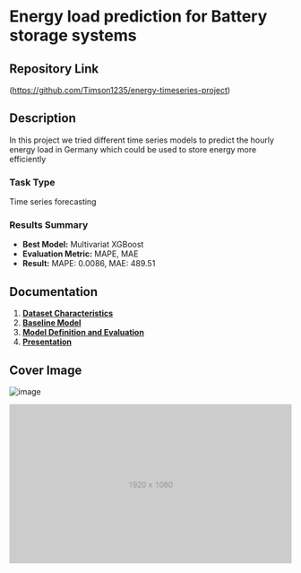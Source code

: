 # Energy load prediction for Battery storage systems

## Repository Link

(https://github.com/Timson1235/energy-timeseries-project)

## Description

In this project we tried different time series models to predict the hourly energy load in Germany which could be used to store energy more efficiently 

### Task Type

Time series forecasting

### Results Summary

- **Best Model:** Multivariat XGBoost
- **Evaluation Metric:** MAPE, MAE
- **Result:** MAPE: 0.0086, MAE: 489.51

## Documentation

1. **[Dataset Characteristics](1_DatasetCharacteristics/exploratory_data_analysis.ipynb)**
2. **[Baseline Model](2_BaselineModel/baseline_model.ipynb)**
3. **[Model Definition and Evaluation](3_Model/model_definition_evaluation)**
4. **[Presentation](4_Presentation/README.md)**

## Cover Image
![image](https://github.com/user-attachments/assets/e49ddc21-ed51-4bae-8a2a-17e1591b2700)

![Project Cover Image](CoverImage/cover_image.png)
